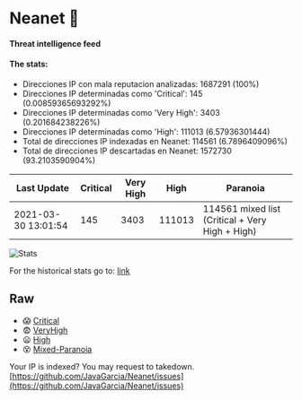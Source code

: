 # Neanet :hocho:
#### Threat intelligence feed
#### The stats:

- Direcciones IP con mala reputacion analizadas: 1687291 (100%)
- Direcciones IP determinadas como 'Critical':  145 (0.00859365693292%)
- Direcciones IP determinadas como 'Very High':  3403 (0.201684238226%)
- Direcciones IP determinadas como 'High':  111013 (6.57936301444)
- Total de direcciones IP indexadas en Neanet:  114561 (6.7896409096%)
- Total de direcciones IP descartadas en Neanet:  1572730 (93.2103590904%)

| Last Update | Critical | Very High | High | Paranoia |
| --- | --- | --- | --- | --- |
| 2021-03-30 13:01:54 | 145 | 3403 | 111013 | 114561 mixed list (Critical + Very High + High)|

![Stats](https://docs.google.com/spreadsheets/d/e/2PACX-1vSnaNMIXVabIpDJjufMlzH7poXnshF3mgd8Is1g9ytUEzVsP5my4Trn8f-xkoLLQ38xpL3HtmUexLo6/pubchart?oid=501124687&format=image)

For the historical stats go to: [link](/stats.csv)
## Raw
- :scream: [Critical](https://raw.githubusercontent.com/JavaGarcia/Neanet/master/blacklists/neanet_critical.txt)
- :fearful: [VeryHigh](https://raw.githubusercontent.com/JavaGarcia/Neanet/master/blacklists/neanet_veryHigh.txtt)
- :frowning: [High](https://raw.githubusercontent.com/JavaGarcia/Neanet/master/blacklists/neanet_high.txt)
- :dizzy_face: [Mixed-Paranoia](https://raw.githubusercontent.com/JavaGarcia/Neanet/master/blacklists/neanet_all.txt)


Your IP is indexed? You may request to takedown. [https://github.com/JavaGarcia/Neanet/issues](https://github.com/JavaGarcia/Neanet/issues)
















































































































































































































































































































































































































































































































































































































































































































































































































































































































































































































































































































































































































































































































































































































































































































































































































































































































































































































































































































































































































































































































































































































































































































































































































































































































































































































































































































































































































































































































































































































































































































































































































































































































































































































































































































































































































































































































































































































































































































































































































































































































































































































































































































































































































































































































































































































































































































































































































































































































































































































































































































































































































































































































































































































































